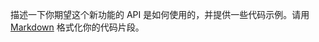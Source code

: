 描述一下你期望这个新功能的 API 是如何使用的，并提供一些代码示例。请用 [Markdown](https://guides.github.com/features/mastering-markdown/) 格式化你的代码片段。
